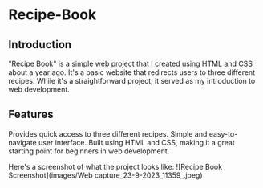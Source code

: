 # Recipe-Book
## Introduction
"Recipe Book" is a simple web project that I created using HTML and CSS about a year ago. It's a basic website that redirects users to three different recipes. While it's a straightforward project, it served as my introduction to web development.

## Features
Provides quick access to three different recipes.
Simple and easy-to-navigate user interface.
Built using HTML and CSS, making it a great starting point for beginners in web development.

Here's a screenshot of what the project looks like:
![Recipe Book Screenshot](images/Web capture_23-9-2023_11359_.jpeg)

